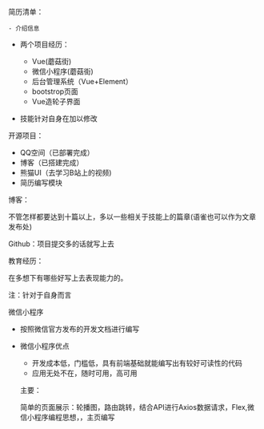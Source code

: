 简历清单：

	- 介绍信息
 - 两个项目经历：
   - Vue(蘑菇街)
   - 微信小程序(蘑菇街)
   - 后台管理系统（Vue+Element）
   - bootstrop页面
   - Vue造轮子界面

- 技能针对自身在加以修改

开源项目：

- QQ空间（已部署完成）
- 博客（已搭建完成）
- 熊猫UI（去学习B站上的视频)
- 简历编写模块



博客：

不管怎样都要达到十篇以上，多以一些相关于技能上的篇章(语雀也可以作为文章发布处)

Github：项目提交多的话就写上去

教育经历：

在多想下有哪些好写上去表现能力的。


注：针对于自身而言





微信小程序

- 按照微信官方发布的开发文档进行编写

- 微信小程序优点

  - 开发成本低，门槛低，具有前端基础就能编写出有较好可读性的代码
  - 应用无处不在，随时可用，高可用

  主要：

  简单的页面展示：轮播图，路由跳转，结合API进行Axios数据请求，Flex,微信小程序编程思想，，主页编写

